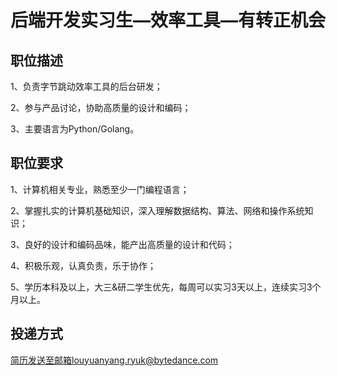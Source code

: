 # 后端开发实习生—效率工具—有转正机会

## 职位描述

1、负责字节跳动效率工具的后台研发；

 2、参与产品讨论，协助高质量的设计和编码； 

3、主要语言为Python/Golang。

## 职位要求

1、计算机相关专业，熟悉至少一门编程语言；

 2、掌握扎实的计算机基础知识，深入理解数据结构、算法、网络和操作系统知识； 

3、良好的设计和编码品味，能产出高质量的设计和代码； 

4、积极乐观，认真负责，乐于协作；

 5、学历本科及以上，大三&研二学生优先，每周可以实习3天以上，连续实习3个月以上。

## 投递方式

简历发送至邮箱louyuanyang.ryuk@bytedance.com
